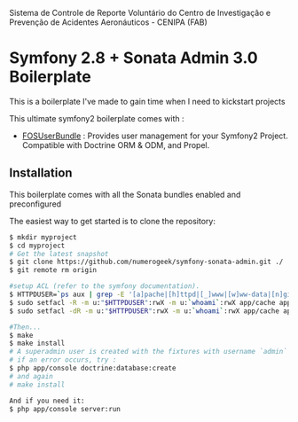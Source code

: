 Sistema de Controle de Reporte Voluntário do Centro de Investigação e Prevenção de Acidentes Aeronáuticos - CENIPA (FAB)

Symfony 2.8 + Sonata Admin 3.0 Boilerplate
================

This is a boilerplate I've made to gain time when I need to kickstart projects

This ultimate symfony2 boilerplate comes with :

* [FOSUserBundle](https://github.com/FriendsOfSymfony/FOSUserBundle) : Provides user management for your Symfony2 Project. Compatible with Doctrine ORM & ODM, and Propel.


## Installation

This boilerplate comes with all the Sonata bundles enabled and preconfigured

The easiest way to get started is to clone the repository:

```bash
$ mkdir myproject
$ cd myproject
# Get the latest snapshot
$ git clone https://github.com/numerogeek/symfony-sonata-admin.git ./
$ git remote rm origin

#setup ACL (refer to the symfony documentation).
$ HTTPDUSER=`ps aux | grep -E '[a]pache|[h]ttpd|[_]www|[w]ww-data|[n]ginx' | grep -v root | head -1 | cut -d\  -f1`
$ sudo setfacl -R -m u:"$HTTPDUSER":rwX -m u:`whoami`:rwX app/cache app/logs
$ sudo setfacl -dR -m u:"$HTTPDUSER":rwX -m u:`whoami`:rwX app/cache app/logs

#Then...
$ make
$ make install
# A superadmin user is created with the fixtures with username `admin` and password `admin`
# if an error occurs, try :
$ php app/console doctrine:database:create
# and again
# make install

And if you need it:
$ php app/console server:run
